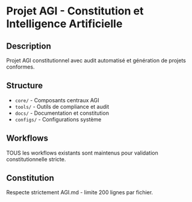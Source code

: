 # Projet AGI - Constitution et Intelligence Artificielle

## Description
Projet AGI constitutionnel avec audit automatisé et génération de projets conformes.

## Structure
- `core/` - Composants centraux AGI
- `tools/` - Outils de compliance et audit
- `docs/` - Documentation et constitution
- `configs/` - Configurations système

## Workflows
TOUS les workflows existants sont maintenus pour validation constitutionnelle stricte.

## Constitution
Respecte strictement AGI.md - limite 200 lignes par fichier.
